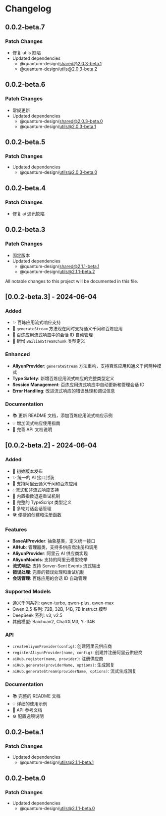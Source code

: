 # Changelog

## 0.0.2-beta.7

### Patch Changes

-   修复 utils 缺陷
-   Updated dependencies
    -   @quantum-design/shared@2.0.3-beta.1
    -   @quantum-design/utils@2.0.3-beta.2

## 0.0.2-beta.6

### Patch Changes

-   常规更新
-   Updated dependencies
    -   @quantum-design/shared@2.0.3-beta.0
    -   @quantum-design/utils@2.0.3-beta.1

## 0.0.2-beta.5

### Patch Changes

-   Updated dependencies
    -   @quantum-design/utils@2.0.3-beta.0

## 0.0.2-beta.4

### Patch Changes

-   修复 ai 通讯缺陷

## 0.0.2-beta.3

### Patch Changes

-   固定版本
-   Updated dependencies
    -   @quantum-design/shared@2.1.1-beta.1
    -   @quantum-design/utils@2.1.1-beta.2

All notable changes to this project will be documented in this file.

## [0.0.2-beta.3] - 2024-06-04

### Added

-   ✨ 百炼应用流式响应支持
-   🔄 `generateStream` 方法现在同时支持通义千问和百炼应用
-   📝 百炼应用流式响应中的会话 ID 自动管理
-   🎯 新增 `BailianStreamChunk` 类型定义

### Enhanced

-   **AliyunProvider**: `generateStream` 方法重构，支持百炼应用和通义千问两种模式
-   **Type Safety**: 新增百炼应用流式响应的完整类型定义
-   **Session Management**: 百炼应用流式响应中自动更新和管理会话 ID
-   **Error Handling**: 改进流式响应的错误处理和调试信息

### Documentation

-   📚 更新 README 文档，添加百炼应用流式响应示例
-   💡 增加流式响应使用指南
-   🔧 完善 API 文档说明

## [0.0.2-beta.2] - 2024-06-04

### Added

-   🎉 初始版本发布
-   ✨ 统一的 AI 接口封装
-   🔄 支持阿里云通义千问和百炼应用
-   💧 流式和非流式响应支持
-   🔁 内置指数退避重试机制
-   🎯 完整的 TypeScript 类型定义
-   📝 多轮对话会话管理
-   🛠️ 便捷的创建和注册函数

### Features

-   **BaseAIProvider**: 抽象基类，定义统一接口
-   **AIHub**: 管理器类，支持多供应商注册和调用
-   **AliyunProvider**: 阿里云 AI 供应商实现
-   **AliyunModels**: 支持的阿里云模型枚举
-   **流式响应**: 支持 Server-Sent Events 流式输出
-   **错误处理**: 完善的错误处理和重试机制
-   **会话管理**: 百炼应用的会话 ID 自动管理

### Supported Models

-   通义千问系列: qwen-turbo, qwen-plus, qwen-max
-   Qwen 2.5 系列: 72B, 32B, 14B, 7B Instruct 模型
-   DeepSeek 系列: v3, v2.5
-   其他模型: Baichuan2, ChatGLM3, Yi-34B

### API

-   `createAliyunProvider(config)`: 创建阿里云供应商
-   `registerAliyunProvider(name, config)`: 创建并注册阿里云供应商
-   `aiHub.register(name, provider)`: 注册供应商
-   `aiHub.generate(providerName, options)`: 生成回复
-   `aiHub.generateStream(providerName, options)`: 流式生成回复

### Documentation

-   📚 完整的 README 文档
-   💡 详细的使用示例
-   🔧 API 参考文档
-   ⚙️ 配置选项说明

## 0.0.2-beta.1

### Patch Changes

-   Updated dependencies
    -   @quantum-design/utils@2.1.1-beta.1

## 0.0.2-beta.0

### Patch Changes

-   Updated dependencies
    -   @quantum-design/utils@2.1.1-beta.0
